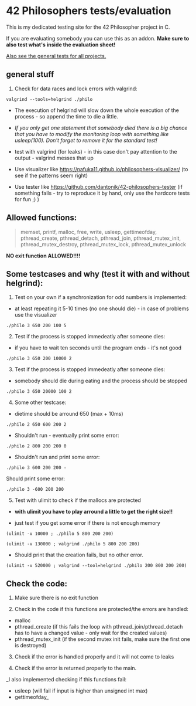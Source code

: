 # 42 Philosophers tests/evaluation

This is my dedicated testing site for the 42 Philosopher project in C.

If you are evaluating somebody you can use this as an addon. __Make sure to also test what's inside the evaluation sheet!__

[Also see the general tests for all projects.](https://github.com/poechlauerbe/42_tests)

## general stuff

1. Check for data races and lock errors with valgrind:
```
valgrind --tools=helgrind ./philo
```
- The execution of helgrind will slow down the whole execution of the process - so append the time to die a little.
- _If you only get one statement that somebody died there is a big chance that you have to modify the monitoring loop with something like usleep(100). Don't forget to remove it for the standard test!_

- test with valgrind (for leaks) - in this case don't pay attention to the output - valgrind messes that up

- Use visualizer like https://nafuka11.github.io/philosophers-visualizer/ (to see if the patterns seem right)

- Use tester like https://github.com/dantonik/42-philosophers-tester (if something fails - try to reproduce it by hand, only use the hardcore tests for fun ;) )

## Allowed functions:
> memset, printf, malloc, free, write, usleep, gettimeofday, pthread_create, pthread_detach, pthread_join, pthread_mutex_init, pthread_mutex_destroy, pthread_mutex_lock, pthread_mutex_unlock

__NO exit function ALLOWED!!!!__

## Some testcases and why (test it with and without helgrind):

1. Test on your own if a synchronization for odd numbers is implemented:
- at least repeating it 5-10 times (no one should die) - in case of problems use the visualizer
```
./philo 3 650 200 100 5
```

2. Test if the process is stopped immedeatly after someone dies:
- if you have to wait ten seconds until the program ends - it's not good
```
./philo 3 650 200 10000 2
```

3. Test if the process is stopped immedeatly after someone dies:
- somebody should die during eating and the process should be stopped
```
./philo 3 650 20000 100 2
```

4. Some other testcase:
- dietime should be arround 650 (max + 10ms)
```
./philo 2 650 600 200 2
```
- Shouldn't run - eventually print some error:
```
./philo 2 800 200 200 0
```

- Shouldn't run and print some error:
```
./philo 3 600 200 200 -
```

Should print some error:
```
./philo 3 -600 200 200
```

5. Test with ulimit to check if the mallocs are protected
- __with ulimit you have to play arround a little to get the right size!!__

- just test if you get some error if there is not enough memory 
```
(ulimit -v 10000 ; ./philo 5 800 200 200)
```

```
(ulimit -v 130000 ; valgrind ./philo 5 800 200 200)
```

- Should print that the creation fails, but no other error.
```
(ulimit -v 520000 ; valgrind --tool=helgrind ./philo 200 800 200 200)
```

## Check the code:

1. Make sure there is no exit function

2. Check in the code if this functions are protected/the errors are handled:
- malloc
- pthread_create (if this fails the loop with pthread_join/pthread_detach has to have a changed value - only wait for the created values)
- pthread_mutex_init (if the second mutex init fails, make sure the first one is destroyed)

3. Check if the error is handled properly and it will not come to leaks

4. Check if the error is returned properly to the main.

_I also implemented checking if this functions fail:
- usleep (will fail if input is higher than unsigned int max)
- gettimeofday_
